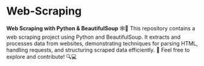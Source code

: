 # Web-Scraping
**Web Scraping with Python &amp; BeautifulSoup** 🕸️🐍    This repository contains a web scraping project using Python and BeautifulSoup. It extracts and processes data from websites, demonstrating techniques for parsing HTML, handling requests, and structuring scraped data efficiently. 🚀    Feel free to explore and contribute! 🔍💻
